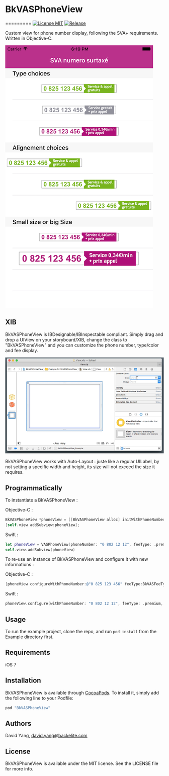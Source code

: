 # BkVASPhoneView
=========
[![License MIT](https://img.shields.io/badge/license-MIT-green.svg)](https://github.com/Backelite/MaryPopin/blob/master/LICENSE)
[![Release](http://img.shields.io/github/release/Backelite/BkVASPhoneView.svg)](https://github.com/Backelite/BkVASPhoneView)

Custom view for phone number display, following the SVA+ requirements. Written in Objective-C.

![Image](assets/overview.png)

## XIB

BkVASPhoneView is IBDesignable/IBInspectable compliant. Simply drag and drop a UIView on your storyboard/XIB, change the class to "BkVASPhoneView" and you can customize the phone number, type/color and fee display.

![IB-Usage](assets/ib-usage.gif)

BkVASPhoneView works with Auto-Layout : juste like a regular UILabel, by not setting a specific width and height, its size will not exceed the size it requires.

## Programmatically

To instantiate a BkVASPhoneView :

Objective-C :
```Objective-C
BkVASPhoneView *phoneView = [[BkVASPhoneView alloc] initWithPhoneNumber:@"0 825 123 456" feeType:BkVASFeeTypePremium fee:@"0,34€/min" size:BkVASPhoneSizeSmall];
[self.view addSubview:phoneView];
```

Swift :
```Swift
let phoneView = VASPhoneView(phoneNumber: "0 802 12 12", feeType: .premium, fee: "0,34€/min", size: .small)
self.view.addSubview(phoneView)
```

To re-use an instance of BkVASPhoneView and configure it with new informations :

Objective-C :
```Objective-C
[phoneView configureWithPhoneNumber:@"0 825 123 456" feeType:BkVASFeeTypePremium fee:@"0,34€/min" size:BkVASPhoneSizeSmall];
```

Swift :
```Swift
phoneView.configure(withPhoneNumber: "0 802 12 12", feeType: .premium, fee: "0,34€/min", size: .small)
```

## Usage

To run the example project, clone the repo, and run `pod install` from the Example directory first.

## Requirements

iOS 7

## Installation

BkVASPhoneView is available through [CocoaPods](http://cocoapods.org). To install
it, simply add the following line to your Podfile:

```ruby
pod "BkVASPhoneView"
```

## Authors

David Yang, david.yang@backelite.com

## License

BkVASPhoneView is available under the MIT license. See the LICENSE file for more info.
